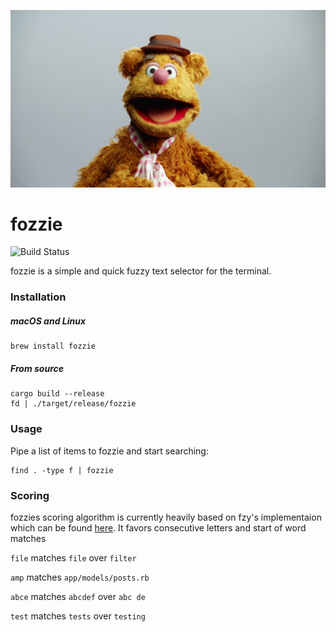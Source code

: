 <p align="center">
  <a href="https://github.com/npezza93/fozzie">
    <img src="./.github/logo.jpg" width="750">
  </a>
</p>

# fozzie
![Build Status](https://github.com/npezza93/fozzie/workflows/tests/badge.svg)

fozzie is a simple and quick fuzzy text selector for the terminal.

### Installation

##### macOS and Linux

```
brew install fozzie
```

##### From source
```
cargo build --release
fd | ./target/release/fozzie
```

### Usage

Pipe a list of items to fozzie and start searching:

```
find . -type f | fozzie
```

### Scoring
fozzies scoring algorithm is currently heavily based on fzy's implementaion
which can be found [here](https://github.com/jhawthorn/fzy/blob/master/ALGORITHM.md).
It favors consecutive letters and start of word matches

`file` matches `file` over `filter`

`amp`  matches `app/models/posts.rb`

`abce` matches `abcdef` over `abc de`

`test` matches `tests` over `testing`
